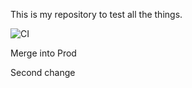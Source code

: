 This is my repository to test all the things.

![CI](https://github.com/kwacky1/camo-cache-test/workflows/CI/badge.svg)

Merge into Prod

Second change
